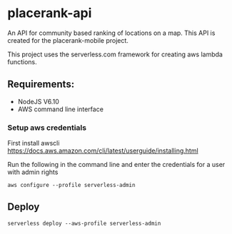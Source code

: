 # placerank-api

An API for community based ranking of locations on a map. This API is created for the placerank-mobile project.

This project uses the serverless.com framework for creating aws lambda functions.

## Requirements:
- NodeJS V6.10
- AWS command line interface


### Setup aws credentials

First install awscli https://docs.aws.amazon.com/cli/latest/userguide/installing.html

Run the following in the command line and enter the credentials for a user with admin rights

`aws configure --profile serverless-admin`

## Deploy

`serverless deploy --aws-profile serverless-admin`
